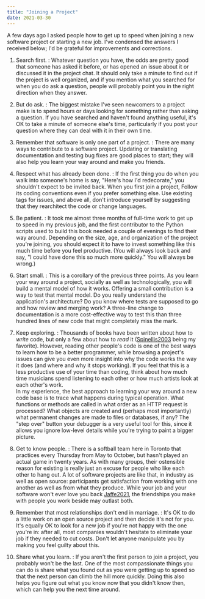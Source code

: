 ```yaml
---
title: "Joining a Project"
date: 2021-03-30
---
```


A few days ago I asked people how to get up to speed when joining a new software
project or starting a new job.  I've condensed the answers I received below; I'd
be grateful for improvements and corrections.

1.  Search first.
:   Whatever question you have, the odds are pretty good that someone has asked it
    before, or has opened an issue about it or discussed it in the project chat.
    It should only take a minute to find out if the project is well organized,
    and if you mention what you searched for when you do ask a question, people
    will probably point you in the right direction when they answer.

2.  But do ask.
:   The biggest mistake I've seen newcomers to a project make is to spend hours
    or days looking for something rather than asking a question.  If you have
    searched and haven't found anything useful, it's OK to take a minute of
    someone else's time, particularly if you post your question where they can
    deal with it in their own time.

3.  Remember that software is only one part of a project.
:   There are many ways to contribute to a software project.  Updating or
    translating documentation and testing bug fixes are good places to start;
    they will also help you learn your way around and make you friends.

4.  Respect what has already been done.
:   If the first thing you do when you walk into someone's home is say, "Here's
    how I'd redecorate," you shouldn't expect to be invited back.  When you
    first join a project, Follow its coding conventions even if you prefer
    something else.  Use existing tags for issues, and above all, don't
    introduce yourself by suggesting that they rearchitect the code or change
    languages.

5.  Be patient.
:   It took me almost three months of full-time work to get up to speed in my
    previous job, and the first contributor to the Python scripts used to build
    this book needed a couple of evenings to find their way around.  Depending
    on the size, age, and organization of the project you're joining, you should
    expect it to have to invest something like this much time before you feel
    productive.  (You will always look back and say, "I could have done this so
    much more quickly."  You will always be wrong.)

6.  Start small.
:   This is a corollary of the previous three points.  As you learn your way
    around a project, socially as well as technologically, you will build a
    mental model of how it works.  Offering a small contribution is a way to
    test that mental model.  Do you really understand the application's
    architecture?  Do you know where tests are supposed to go and how review and
    merging work?  A three-line change to documentation is a more cost-effective
    way to test this than three hundred lines of new code that might completely
    miss the mark.

7.  Keep exploring.
:   Thousands of books have been written about how to *write* code, but only a
    few about how to *read* it (<a
    href="https://isbndb.com/book/9780672333705">Spinellis2003</a> being my
    favorite).  However, reading other people's code is one of the best ways to
    learn how to be a better programmer, while browsing a project's issues can
    give you even more insight into why the code works the way it does (and
    where and why it stops working).  If you feel that this is a less productive
    use of your time than coding, think about how much time musicians spend
    listening to each other or how much artists look at each other's work.
    <br>
    In my experience, the best approach to learning your way around a new code
    base is to trace what happens during typical operation.  What functions or
    methods are called in what order as an HTTP request is processed?  What
    objects are created and (perhaps most importantly) what permanent changes
    are made to files or databases, if any?  The "step over" button your
    debugger is a very useful tool for this, since it allows you ignore
    low-level details while you're trying to paint a bigger picture.

8.  Get to know people.
:   There is a softball team here in Toronto that practices every Thursday from
    May to October, but hasn't played an actual game in twenty years.  As with
    many groups, their ostensible reason for existing is really just an excuse
    for people who like each other to hang out.  A lot of software projects are
    like that, in industry as well as open source: participants get satisfaction
    from working with one another as well as from what they produce.  While your
    job and your software won't ever love you back <a
    href="https://isbndb.com/book/9781787384644">Jaffe2021</a>, the friendships
    you make with people you work beside may outlast both.

9.  Remember that most relationships don't end in marriage.
:   It's OK to do a little work on an open source project and then decide it's
    not for you.  It's equally OK to look for a new job if you're not happy with
    the one you're in: after all, most companies wouldn't hesitate to eliminate
    your job if they needed to cut costs.  Don't let anyone manipulate you by
    making you feel guilty about this.

10. Share what you learn.
:   If you aren't the first person to join a project, you probably won't be the 
    last.  One of the most compassionate things you can do is share what you
    found out as you were getting up to speed so that the next person can climb
    the hill more quickly.  Doing this also helps you figure out what you know
    now that you didn't know then, which can help you the next time around.
